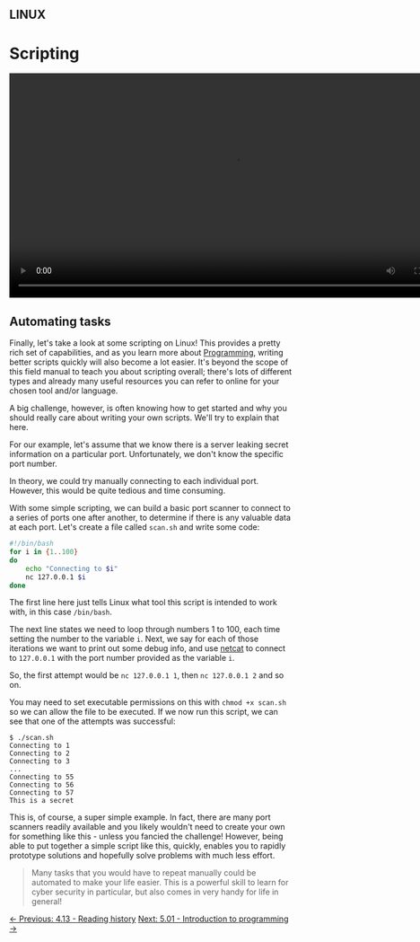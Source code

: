 ## LINUX

# Scripting

<div align="center">
  <video src="https://github.com/alphyos/CyberStart-2023/assets/108233076/a5c65148-3cee-4d9b-997a-081c8b354921" width="800" />
</div>

## Automating tasks

Finally, let's take a look at some scripting on Linux! This provides a
 pretty rich set of capabilities, and as you learn more about [Programming](https://play.cyberstart.com/field-manual/8fc594ba-d7eb-11eb-b20b-0242ac140009),
 writing better scripts quickly will also become a lot easier. It's
beyond the scope of this field manual to teach you about scripting
overall; there's lots of different types and already many useful
resources you can refer to online for your chosen tool and/or language.

A big challenge, however, is often knowing how to get started and why
 you should really care about writing your own scripts. We'll try to
explain that here.

For our example, let's assume that we know there is a server leaking
secret information on a particular port. Unfortunately, we don't know
the specific port number.

In theory, we could try manually connecting to each individual port. However, this would be quite tedious and time consuming.

With some simple scripting, we can build a basic port scanner to
connect to a series of ports one after another, to determine if there is
 any valuable data at each port. Let's create a file called `scan.sh` and write some code:

```bash
#!/bin/bash
for i in {1..100}
do
    echo "Connecting to $i"
    nc 127.0.0.1 $i
done
```

The first line here just tells Linux what tool this script is intended to work with, in this case `/bin/bash`.

The next line states we need to loop through numbers 1 to 100, each time setting the number to the variable `i`. Next, we say for each of those iterations we want to print out some debug info, and use [netcat](https://play.cyberstart.com/field-manual/8fc23310-d7eb-11eb-8b90-0242ac140009) to connect to `127.0.0.1` with the port number provided as the variable `i`.

So, the first attempt would be `nc 127.0.0.1 1`, then `nc 127.0.0.1 2` and so on.

You may need to set executable permissions on this with `chmod +x scan.sh` so we can allow the file to be executed. If we now run this script, we can see that one of the attempts was successful:

```console
$ ./scan.sh
Connecting to 1
Connecting to 2
Connecting to 3
...
Connecting to 55
Connecting to 56
Connecting to 57
This is a secret
```

This is, of course, a super simple example. In fact, there are many
port scanners readily available and you likely wouldn't need to create
your own for something like this - unless you fancied the challenge!
However, being able to put together a simple script like this, quickly,
enables you to rapidly prototype solutions and hopefully solve problems
with much less effort.

> Many tasks that you would have to repeat manually could be automated
> to make your life easier. This is a powerful skill to learn for cyber
> security in particular, but also comes in very handy for life in
> general!

[← Previous: 4.13 - Reading history](https://play.cyberstart.com/field-manual/8fc35358-d7eb-11eb-b062-0242ac140009)
[Next: 5.01 - Introduction to programming →](https://play.cyberstart.com/field-manual/8fc594ba-d7eb-11eb-b20b-0242ac140009)
